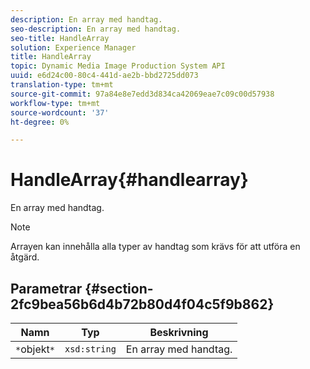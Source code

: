 ```yaml
---
description: En array med handtag.
seo-description: En array med handtag.
seo-title: HandleArray
solution: Experience Manager
title: HandleArray
topic: Dynamic Media Image Production System API
uuid: e6d24c00-80c4-441d-ae2b-bbd2725dd073
translation-type: tm+mt
source-git-commit: 97a84e8e7edd3d834ca42069eae7c09c00d57938
workflow-type: tm+mt
source-wordcount: '37'
ht-degree: 0%

---
```



# HandleArray{#handlearray}

En array med handtag.

>[!NOTE]
>
>Arrayen kan innehålla alla typer av handtag som krävs för att utföra en åtgärd.

## Parametrar {#section-2fc9bea56b6d4b72b80d4f04c5f9b862}

| Namn | Typ | Beskrivning |
|---|---|---|
| `*`objekt`*` | `xsd:string` | En array med handtag. |

